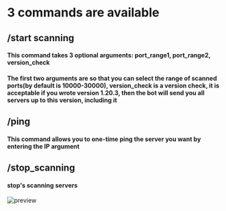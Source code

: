 # 3 commands are available

## /start scanning
#### This command takes 3 optional arguments: port_range1, port_range2, version_check
#### The first two arguments are so that you can select the range of scanned ports(by default is 10000-30000), version_check is a version check, it is acceptable if you wrote version 1.20.3, then the bot will send you all servers up to this version, including it

## /ping
####  This command allows you to one-time ping the server you want by entering the IP argument

## /stop_scanning
#### stop's scanning servers

![preview](https://cdn.discordapp.com/attachments/1201086564730675231/1289730869296107590/image.png?ex=66f9e2f9&is=66f89179&hm=5e95784d71b3d32c349ae5eff7efa98d4c35378e5945dcc7d5ee71296a17b090&)
